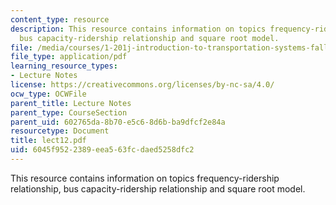 ```yaml
---
content_type: resource
description: This resource contains information on topics frequency-ridership relationship,
  bus capacity-ridership relationship and square root model.
file: /media/courses/1-201j-introduction-to-transportation-systems-fall-2006/6045f9522389eea563fcdaed5258dfc2_lect12.pdf
file_type: application/pdf
learning_resource_types:
- Lecture Notes
license: https://creativecommons.org/licenses/by-nc-sa/4.0/
ocw_type: OCWFile
parent_title: Lecture Notes
parent_type: CourseSection
parent_uid: 602765da-8b70-e5c6-8d6b-ba9dfcf2e84a
resourcetype: Document
title: lect12.pdf
uid: 6045f952-2389-eea5-63fc-daed5258dfc2
---
```

This resource contains information on topics frequency-ridership relationship, bus capacity-ridership relationship and square root model.